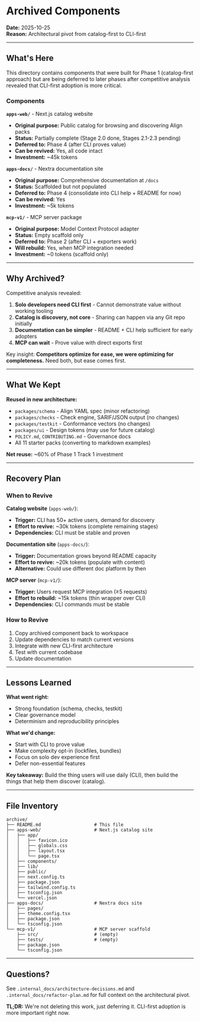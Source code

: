 # Archived Components

**Date:** 2025-10-25  
**Reason:** Architectural pivot from catalog-first to CLI-first

---

## What's Here

This directory contains components that were built for Phase 1 (catalog-first approach) but are being deferred to later phases after competitive analysis revealed that CLI-first adoption is more critical.

### Components

**`apps-web/`** - Next.js catalog website

- **Original purpose:** Public catalog for browsing and discovering Align packs
- **Status:** Partially complete (Stage 2.0 done, Stages 2.1-2.3 pending)
- **Deferred to:** Phase 4 (after CLI proves value)
- **Can be revived:** Yes, all code intact
- **Investment:** ~45k tokens

**`apps-docs/`** - Nextra documentation site

- **Original purpose:** Comprehensive documentation at `/docs`
- **Status:** Scaffolded but not populated
- **Deferred to:** Phase 4 (consolidate into CLI help + README for now)
- **Can be revived:** Yes
- **Investment:** ~5k tokens

**`mcp-v1/`** - MCP server package

- **Original purpose:** Model Context Protocol adapter
- **Status:** Empty scaffold only
- **Deferred to:** Phase 2 (after CLI + exporters work)
- **Will rebuild:** Yes, when MCP integration needed
- **Investment:** ~0 tokens (scaffold only)

---

## Why Archived?

Competitive analysis revealed:

1. **Solo developers need CLI first** - Cannot demonstrate value without working tooling
2. **Catalog is discovery, not core** - Sharing can happen via any Git repo initially
3. **Documentation can be simpler** - README + CLI help sufficient for early adopters
4. **MCP can wait** - Prove value with direct exports first

Key insight: **Competitors optimize for ease, we were optimizing for completeness.** Need both, but ease comes first.

---

## What We Kept

**Reused in new architecture:**

- `packages/schema` - Align YAML spec (minor refactoring)
- `packages/checks` - Check engine, SARIF/JSON output (no changes)
- `packages/testkit` - Conformance vectors (no changes)
- `packages/ui` - Design tokens (may use for future catalog)
- `POLICY.md`, `CONTRIBUTING.md` - Governance docs
- All 11 starter packs (converting to markdown examples)

**Net reuse:** ~60% of Phase 1 Track 1 investment

---

## Recovery Plan

### When to Revive

**Catalog website** (`apps-web/`):

- **Trigger:** CLI has 50+ active users, demand for discovery
- **Effort to revive:** ~30k tokens (complete remaining stages)
- **Dependencies:** CLI must be stable and proven

**Documentation site** (`apps-docs/`):

- **Trigger:** Documentation grows beyond README capacity
- **Effort to revive:** ~20k tokens (populate with content)
- **Alternative:** Could use different doc platform by then

**MCP server** (`mcp-v1/`):

- **Trigger:** Users request MCP integration (≥5 requests)
- **Effort to rebuild:** ~15k tokens (thin wrapper over CLI)
- **Dependencies:** CLI commands must be stable

### How to Revive

1. Copy archived component back to workspace
2. Update dependencies to match current versions
3. Integrate with new CLI-first architecture
4. Test with current codebase
5. Update documentation

---

## Lessons Learned

**What went right:**

- Strong foundation (schema, checks, testkit)
- Clear governance model
- Determinism and reproducibility principles

**What we'd change:**

- Start with CLI to prove value
- Make complexity opt-in (lockfiles, bundles)
- Focus on solo dev experience first
- Defer non-essential features

**Key takeaway:** Build the thing users will use daily (CLI), then build the things that help them discover (catalog).

---

## File Inventory

```
archive/
├── README.md                    # This file
├── apps-web/                    # Next.js catalog site
│   ├── app/
│   │   ├── favicon.ico
│   │   ├── globals.css
│   │   ├── layout.tsx
│   │   └── page.tsx
│   ├── components/
│   ├── lib/
│   ├── public/
│   ├── next.config.ts
│   ├── package.json
│   ├── tailwind.config.ts
│   ├── tsconfig.json
│   └── vercel.json
├── apps-docs/                   # Nextra docs site
│   ├── pages/
│   ├── theme.config.tsx
│   ├── package.json
│   └── tsconfig.json
└── mcp-v1/                      # MCP server scaffold
    ├── src/                     # (empty)
    ├── tests/                   # (empty)
    ├── package.json
    └── tsconfig.json
```

---

## Questions?

See `.internal_docs/architecture-decisions.md` and `.internal_docs/refactor-plan.md` for full context on the architectural pivot.

**TL;DR:** We're not deleting this work, just deferring it. CLI-first adoption is more important right now.
